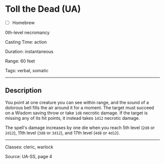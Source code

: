 # Toll the Dead (UA)

- [ ] Homebrew

0th-level necromancy

Casting Time: action

Duration: instantaneous

Range: 60 feet

Tags: verbal, somatic

---

## Description
You point at one creature you can see within range, and the sound of a dolorous bell fills the air around it for a moment. The target must succeed on a Wisdom saving throw or take `1d8` necrotic damage. If the target is missing any of its hit points, it instead takes `1d12` necrotic damage.

The spell's damage increases by one die when you reach 5th level (`2d8` or `2d12`), 11th level (`3d8` or `3d12`), and 17th level (`4d8` or `4d12`).

---

Classes: cleric, warlock

Source: UA-SS, page 4
